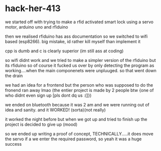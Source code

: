 # hack-her-413

we started off with trying to make a rfid activated smart lock using a servo motor, arduino uno and rfiduino

then we realised rfiduino has ass documentation so we switched to wifi based (esp8266). big mistake, id rather kill myself than implement it

cpp is dumb and c is clearly superior (im still ass at coding)

so wifi didnt work and we tried to make a simpler version of the rfiduino but its rfiduino so of course it fucked us over by only detecting the program as working....when the main componenets were unpluuged. so that went down the drain

we had an idea for a frontend but the person who was supposed to do the fronend ran away lmao (the entier project is made by 2 people btw {one of who didnt even sign up [pls dont dq us :(]})

we ended on bluetooth because it was 2 am and we were running out of idea and sanity.
and it WORKED! (sorta)(not really)

it worked the night before but when we got up and tried to finish up the project is decided to give up (mood)

so we ended up writing a proof of concept, TECHNICALLY.....it does move the servo if a we enter the required password, so yeah it was a huge success 

